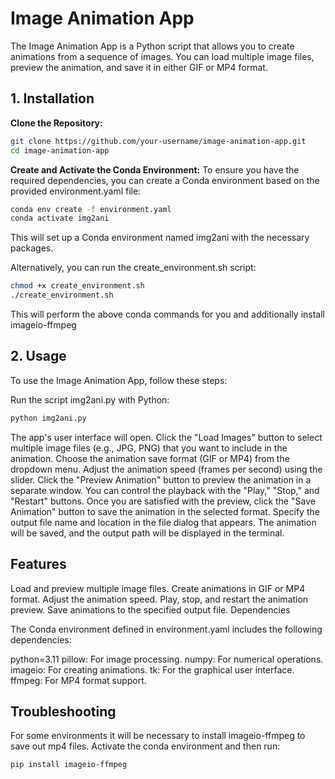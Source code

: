 # Image Animation App

The Image Animation App is a Python script that allows you to create animations from a sequence of images. You can load multiple image files, preview the animation, and save it in either GIF or MP4 format.

## 1. Installation

**Clone the Repository:**

```bash
git clone https://github.com/your-username/image-animation-app.git
cd image-animation-app
```

**Create and Activate the Conda Environment:**
To ensure you have the required dependencies, you can create a Conda environment based on the provided environment.yaml file:
```bash
conda env create -f environment.yaml
conda activate img2ani
```
This will set up a Conda environment named img2ani with the necessary packages.

Alternatively, you can run the create_environment.sh script:
```bash
chmod +x create_environment.sh
./create_environment.sh
```
This will perform the above conda commands for you and additionally install imageio-ffmpeg

## 2. Usage
To use the Image Animation App, follow these steps:

Run the script img2ani.py with Python:
```bash
python img2ani.py
```
The app's user interface will open.
Click the "Load Images" button to select multiple image files (e.g., JPG, PNG) that you want to include in the animation.
Choose the animation save format (GIF or MP4) from the dropdown menu.
Adjust the animation speed (frames per second) using the slider.
Click the "Preview Animation" button to preview the animation in a separate window. You can control the playback with the "Play," "Stop," and "Restart" buttons.
Once you are satisfied with the preview, click the "Save Animation" button to save the animation in the selected format.
Specify the output file name and location in the file dialog that appears.
The animation will be saved, and the output path will be displayed in the terminal.

## Features

Load and preview multiple image files.
Create animations in GIF or MP4 format.
Adjust the animation speed.
Play, stop, and restart the animation preview.
Save animations to the specified output file.
Dependencies

The Conda environment defined in environment.yaml includes the following dependencies:

python=3.11
pillow: For image processing.
numpy: For numerical operations.
imageio: For creating animations.
tk: For the graphical user interface.
ffmpeg: For MP4 format support.

## Troubleshooting

For some environments it will be necessary to install imageio-ffmpeg to save out mp4 files. Activate the conda environment and then run:
```bash
pip install imageio-ffmpeg
```